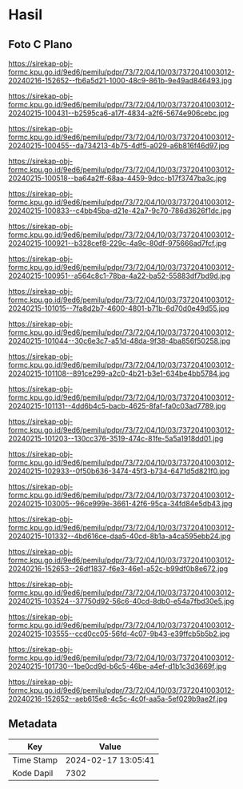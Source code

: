 # Hasil

## Foto C Plano

https://sirekap-obj-formc.kpu.go.id/9ed6/pemilu/pdpr/73/72/04/10/03/7372041003012-20240216-152652--fb6a5d21-1000-48c9-861b-9e49ad846493.jpg

https://sirekap-obj-formc.kpu.go.id/9ed6/pemilu/pdpr/73/72/04/10/03/7372041003012-20240215-100431--b2595ca6-a17f-4834-a2f6-5674e906cebc.jpg

https://sirekap-obj-formc.kpu.go.id/9ed6/pemilu/pdpr/73/72/04/10/03/7372041003012-20240215-100455--da734213-4b75-4df5-a029-a6b816f46d97.jpg

https://sirekap-obj-formc.kpu.go.id/9ed6/pemilu/pdpr/73/72/04/10/03/7372041003012-20240215-100518--ba64a2ff-68aa-4459-9dcc-b17f3747ba3c.jpg

https://sirekap-obj-formc.kpu.go.id/9ed6/pemilu/pdpr/73/72/04/10/03/7372041003012-20240215-100833--c4bb45ba-d21e-42a7-9c70-786d3626f1dc.jpg

https://sirekap-obj-formc.kpu.go.id/9ed6/pemilu/pdpr/73/72/04/10/03/7372041003012-20240215-100921--b328cef8-229c-4a9c-80df-975666ad7fcf.jpg

https://sirekap-obj-formc.kpu.go.id/9ed6/pemilu/pdpr/73/72/04/10/03/7372041003012-20240215-100951--a564c8c1-78ba-4a22-ba52-55883df7bd9d.jpg

https://sirekap-obj-formc.kpu.go.id/9ed6/pemilu/pdpr/73/72/04/10/03/7372041003012-20240215-101015--7fa8d2b7-4600-4801-b71b-6d70d0e49d55.jpg

https://sirekap-obj-formc.kpu.go.id/9ed6/pemilu/pdpr/73/72/04/10/03/7372041003012-20240215-101044--30c6e3c7-a51d-48da-9f38-4ba856f50258.jpg

https://sirekap-obj-formc.kpu.go.id/9ed6/pemilu/pdpr/73/72/04/10/03/7372041003012-20240215-101108--891ce299-a2c0-4b21-b3e1-634be4bb5784.jpg

https://sirekap-obj-formc.kpu.go.id/9ed6/pemilu/pdpr/73/72/04/10/03/7372041003012-20240215-101131--4dd6b4c5-bacb-4625-8faf-fa0c03ad7789.jpg

https://sirekap-obj-formc.kpu.go.id/9ed6/pemilu/pdpr/73/72/04/10/03/7372041003012-20240215-101203--130cc376-3519-474c-81fe-5a5a1918dd01.jpg

https://sirekap-obj-formc.kpu.go.id/9ed6/pemilu/pdpr/73/72/04/10/03/7372041003012-20240215-102933--0f50b636-3474-45f3-b734-6471d5d821f0.jpg

https://sirekap-obj-formc.kpu.go.id/9ed6/pemilu/pdpr/73/72/04/10/03/7372041003012-20240215-103005--96ce999e-3661-42f6-95ca-34fd84e5db43.jpg

https://sirekap-obj-formc.kpu.go.id/9ed6/pemilu/pdpr/73/72/04/10/03/7372041003012-20240215-101332--4bd616ce-daa5-40cd-8b1a-a4ca595ebb24.jpg

https://sirekap-obj-formc.kpu.go.id/9ed6/pemilu/pdpr/73/72/04/10/03/7372041003012-20240216-152653--26df1837-f6e3-46e1-a52c-b99df0b8e672.jpg

https://sirekap-obj-formc.kpu.go.id/9ed6/pemilu/pdpr/73/72/04/10/03/7372041003012-20240215-103524--37750d92-56c6-40cd-8db0-e54a7fbd30e5.jpg

https://sirekap-obj-formc.kpu.go.id/9ed6/pemilu/pdpr/73/72/04/10/03/7372041003012-20240215-103555--ccd0cc05-56fd-4c07-9b43-e39ffcb5b5b2.jpg

https://sirekap-obj-formc.kpu.go.id/9ed6/pemilu/pdpr/73/72/04/10/03/7372041003012-20240215-101730--1be0cd9d-b6c5-46be-a4ef-d1b1c3d3669f.jpg

https://sirekap-obj-formc.kpu.go.id/9ed6/pemilu/pdpr/73/72/04/10/03/7372041003012-20240216-152652--aeb615e8-4c5c-4c0f-aa5a-5ef029b9ae2f.jpg


## Metadata

| Key        | Value               |
| ---------- | ------------------- |
| Time Stamp | 2024-02-17 13:05:41 |
| Kode Dapil | 7302                |



